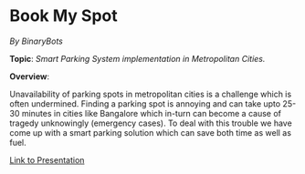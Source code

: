 # Book My Spot
*By BinaryBots*

**Topic**: *Smart Parking System implementation in Metropolitan Cities.*

**Overview**:

Unavailability of parking spots in metropolitan cities is a challenge which is often undermined. Finding a parking spot is annoying and can take upto 25-30 minutes in cities like Bangalore which in-turn can become a cause of tragedy unknowingly (emergency cases). To deal with this trouble we have come up with a smart parking solution which can save both time as well as fuel.

[Link to Presentation](https://github.com/aryan31200/BinaryBots_BookmySpot/blob/master/Final%20Presentation%20By%20BinaryBots.pptx)
